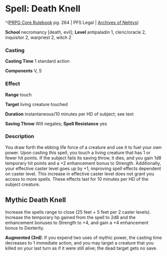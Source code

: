 # Spell: Death Knell

^([PRPG Core Rulebook][ss-death-knell] pg. 264 | PFS Legal | [Archives of Nehtys][sn-death-knell])

**School** necromancy [death, evil]; **Level** antipaladin 1, cleric/oracle 2, inquisitor 2, warpriest 2, witch 2

### Casting

**Casting Time** 1 standard action  

**Components** V, S

### Effect

**Range** touch  

**Target** living creature touched  

**Duration** instantaneous/10 minutes per HD of subject; see text  

**Saving Throw** Will negates; **Spell Resistance** yes

### Description

You draw forth the ebbing life force of a creature and use it to fuel your own power. Upon casting this spell, you touch a living creature that has 1 or fewer hit points. If the subject fails its saving throw, it dies, and you gain 1d8 temporary hit points and a +2 enhancement bonus to Strength. Additionally, your effective caster level goes up by +1, improving spell effects dependent on caster level. This increase in effective caster level does not grant you access to more spells. These effects last for 10 minutes per HD of the subject creature.

## Mythic Death Knell

Increase the spells range to close (25 feet + 5 feet per 2 caster levels). Increase the temporary hp gained from the spell to 2d8 and the enhancement bonuses to Strength to +4, and gain a +4 enhancement bonus to Dexterity.  

**Augmented (3rd)**: If you expend two uses of mythic power, the casting time decreases to 1 immediate action, and you may target a creature that you killed on your last turn as if it were still alive; the dead target gets no save.

[ss-death-knell]: http://paizo.com/pathfinderRPG/v57
[sn-death-knell]: http://www.archivesofnethys.com/SpellDisplay.aspx?ItemName=Death%20Knell